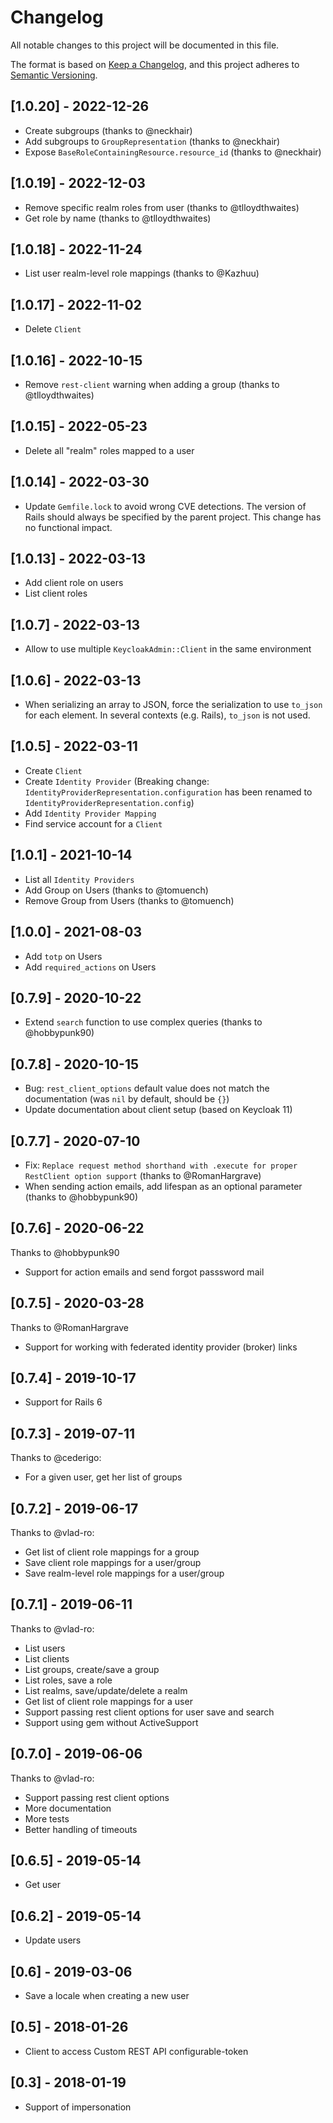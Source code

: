 # Changelog

All notable changes to this project will be documented in this file.

The format is based on [Keep a Changelog](https://keepachangelog.com/en/1.0.0/),
and this project adheres to [Semantic Versioning](https://semver.org/spec/v2.0.0.html).

## [1.0.20] - 2022-12-26

* Create subgroups (thanks to @neckhair)
* Add subgroups to `GroupRepresentation` (thanks to @neckhair)
* Expose `BaseRoleContainingResource.resource_id` (thanks to @neckhair)

## [1.0.19] - 2022-12-03

* Remove specific realm roles from user (thanks to @tlloydthwaites) 
* Get role by name (thanks to @tlloydthwaites) 

## [1.0.18] - 2022-11-24

* List user realm-level role mappings (thanks to @Kazhuu) 

## [1.0.17] - 2022-11-02

* Delete `Client` 

## [1.0.16] - 2022-10-15

* Remove `rest-client` warning when adding a group (thanks to @tlloydthwaites)

## [1.0.15] - 2022-05-23

* Delete all "realm" roles mapped to a user

## [1.0.14] - 2022-03-30

* Update `Gemfile.lock` to avoid wrong CVE detections. The version of Rails should always be specified by the parent project. This change has no functional impact.

## [1.0.13] - 2022-03-13

* Add client role on users
* List client roles

## [1.0.7] - 2022-03-13

* Allow to use multiple `KeycloakAdmin::Client` in the same environment 

## [1.0.6] - 2022-03-13

* When serializing an array to JSON, force the serialization to use `to_json` for each element. In several contexts (e.g. Rails), `to_json` is not used.

## [1.0.5] - 2022-03-11

* Create `Client`
* Create `Identity Provider` (Breaking change: `IdentityProviderRepresentation.configuration` has been renamed to `IdentityProviderRepresentation.config`)
* Add `Identity Provider Mapping`
* Find service account for a `Client`

## [1.0.1] - 2021-10-14

* List all `Identity Providers`
* Add Group on Users (thanks to @tomuench)
* Remove Group from Users (thanks to @tomuench)

## [1.0.0] - 2021-08-03

* Add `totp` on Users
* Add `required_actions` on Users

## [0.7.9] - 2020-10-22

* Extend `search` function to use complex queries (thanks to @hobbypunk90)

## [0.7.8] - 2020-10-15

* Bug: `rest_client_options` default value does not match the documentation (was `nil` by default, should be `{}`)
* Update documentation about client setup (based on Keycloak 11)

## [0.7.7] - 2020-07-10

* Fix: `Replace request method shorthand with .execute for proper RestClient option support` (thanks to @RomanHargrave)
* When sending action emails, add lifespan as an optional parameter (thanks to @hobbypunk90)

## [0.7.6] - 2020-06-22

Thanks to @hobbypunk90 
* Support for action emails and send forgot passsword mail 

## [0.7.5] - 2020-03-28

Thanks to @RomanHargrave
* Support for working with federated identity provider (broker) links

## [0.7.4] - 2019-10-17

* Support for Rails 6

## [0.7.3] - 2019-07-11

Thanks to @cederigo:
* For a given user, get her list of groups

## [0.7.2] - 2019-06-17

Thanks to @vlad-ro:

* Get list of client role mappings for a group
* Save client role mappings for a user/group
* Save realm-level role mappings for a user/group

## [0.7.1] - 2019-06-11

Thanks to @vlad-ro:

* List users
* List clients
* List groups, create/save a group
* List roles, save a role
* List realms, save/update/delete a realm
* Get list of client role mappings for a user
* Support passing rest client options for user save and search
* Support using gem without ActiveSupport

## [0.7.0] - 2019-06-06

Thanks to @vlad-ro:

* Support passing rest client options
* More documentation
* More tests
* Better handling of timeouts

## [0.6.5] - 2019-05-14

* Get user

## [0.6.2] - 2019-05-14

* Update users

## [0.6] - 2019-03-06

* Save a locale when creating a new user

## [0.5] - 2018-01-26

* Client to access Custom REST API configurable-token

## [0.3] - 2018-01-19

* Support of impersonation